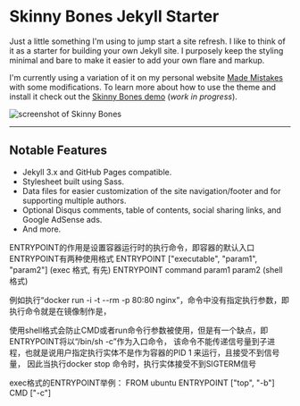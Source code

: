 # Skinny Bones Jekyll Starter

Just a little something I'm using to jump start a site refresh. I like to think of it as a starter for building your own Jekyll site. I purposely keep the styling minimal and bare to make it easier to add your own flare and markup.

I'm currently using a variation of it on my personal website [Made Mistakes](http://mademistakes.com) with some modifications. To learn more about how to use the theme and install it check out the [Skinny Bones demo](http://mmistakes.github.io/skinny-bones-jekyll/) (*work in progress*).

![screenshot of Skinny Bones](http://mmistakes.github.io/skinny-bones-jekyll/images/skinny-bones-theme-feature.jpg)

---

## Notable Features

* Jekyll 3.x and GitHub Pages compatible.
* Stylesheet built using Sass.
* Data files for easier customization of the site navigation/footer and for supporting multiple authors.
* Optional Disqus comments, table of contents, social sharing links, and Google AdSense ads.
* And more.


ENTRYPOINT的作用是设置容器运行时的执行命令，即容器的默认入口
ENTRYPOINT有两种使用格式
    ENTRYPOINT ["executable", "param1", "param2"] (exec 格式, 有先)
    ENTRYPOINT command param1 param2 (shell 格式)

例如执行“docker run -i -t --rm -p 80:80 nginx”，命令中没有指定执行参数，即执行命令就是在镜像制作是，
	
使用shell格式会防止CMD或者run命令行参数被使用，但是有一个缺点，即ENTRYPOINT将以“/bin/sh -c”作为入口命令，
该命令不能传递信号量到子进程，也就是说用户指定执行实体不是作为容器的PID 1 来运行，且接受不到信号量，
因此当执行docker stop <container>命令时，执行实体接受不到SIGTERM信号

exec格式的ENTRYPOINT举例：
FROM ubuntu
ENTRYPOINT ["top", "-b"]
CMD ["-c"]

